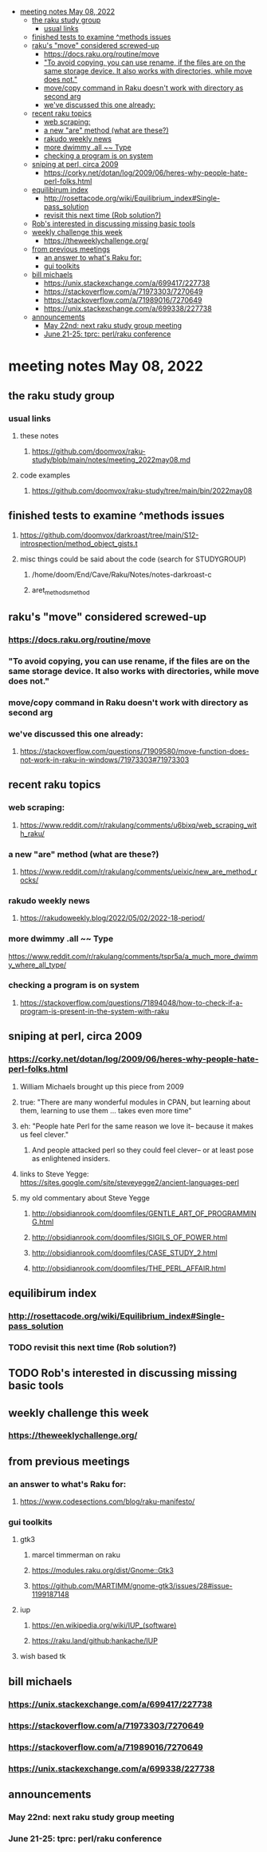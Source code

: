 - [meeting notes May 08, 2022](#orgf734277)
  - [the raku study group](#org5657181)
    - [usual links](#org8feef9a)
  - [finished tests to examine ^methods issues](#orgdd6bfd9)
  - [raku's "move" considered screwed-up](#org9b7a6a2)
    - [<https://docs.raku.org/routine/move>](#org833b39d)
    - ["To avoid copying, you can use rename, if the files are on the same storage device. It also works with directories, while move does not."](#orgdf58a9e)
    - [move/copy command in Raku doesn't work with directory as second arg](#orgd3f8ccc)
    - [we've discussed this one already:](#orgbd2c036)
  - [recent raku topics](#org1f79104)
    - [web scraping:](#org85075b0)
    - [a new "are" method (what are these?)](#org27a5b39)
    - [rakudo weekly news](#org6c12fbc)
    - [more dwimmy .all ~~ Type](#orgb2815fa)
    - [checking a program is on system](#org6040b62)
  - [sniping at perl, circa 2009](#org08e5709)
    - [<https://corky.net/dotan/log/2009/06/heres-why-people-hate-perl-folks.html>](#orgeb02ad9)
  - [equilibirum index](#orgec2f0f6)
    - [<http://rosettacode.org/wiki/Equilibrium_index#Single-pass_solution>](#org7492be4)
    - [revisit this next time (Rob solution?)](#orga45a704)
  - [Rob's interested in discussing missing basic tools](#org319db94)
  - [weekly challenge this week](#orgc1dfff8)
    - [<https://theweeklychallenge.org/>](#orge8646b5)
  - [from previous meetings](#org6787745)
    - [an answer to what's Raku for:](#org8f9ace7)
    - [gui toolkits](#org7ff8591)
  - [bill michaels](#org08542da)
    - [<https://unix.stackexchange.com/a/699417/227738>](#orgdc7ab80)
    - [<https://stackoverflow.com/a/71973303/7270649>](#orgc1268fd)
    - [<https://stackoverflow.com/a/71989016/7270649>](#orgbb7c975)
    - [<https://unix.stackexchange.com/a/699338/227738>](#org52db483)
  - [announcements](#org79b4ff8)
    - [May 22nd: next raku study group meeting](#org18f8387)
    - [June 21-25: tprc: perl/raku conference](#orged0729f)


<a id="orgf734277"></a>

# meeting notes May 08, 2022


<a id="org5657181"></a>

## the raku study group


<a id="org8feef9a"></a>

### usual links

1.  these notes

    1.  <https://github.com/doomvox/raku-study/blob/main/notes/meeting_2022may08.md>

2.  code examples

    1.  <https://github.com/doomvox/raku-study/tree/main/bin/2022may08>


<a id="orgdd6bfd9"></a>

## finished tests to examine ^methods issues

1.  <https://github.com/doomvox/darkroast/tree/main/S12-introspection/method_object_gists.t>

2.  misc things could be said about the code (search for STUDYGROUP)

    1.  /home/doom/End/Cave/Raku/Notes/notes-darkroast-c
    
    2.  aret<sub>methods</sub><sub>method</sub>


<a id="org9b7a6a2"></a>

## raku's "move" considered screwed-up


<a id="org833b39d"></a>

### <https://docs.raku.org/routine/move>


<a id="orgdf58a9e"></a>

### "To avoid copying, you can use rename, if the files are on the same storage device. It also works with directories, while move does not."


<a id="orgd3f8ccc"></a>

### move/copy command in Raku doesn't work with directory as second arg


<a id="orgbd2c036"></a>

### we've discussed this one already:

1.  <https://stackoverflow.com/questions/71909580/move-function-does-not-work-in-raku-in-windows/71973303#71973303>


<a id="org1f79104"></a>

## recent raku topics


<a id="org85075b0"></a>

### web scraping:

1.  <https://www.reddit.com/r/rakulang/comments/u6bixq/web_scraping_with_raku/>


<a id="org27a5b39"></a>

### a new "are" method (what are these?)

1.  <https://www.reddit.com/r/rakulang/comments/ueixic/new_are_method_rocks/>


<a id="org6c12fbc"></a>

### rakudo weekly news

1.  <https://rakudoweekly.blog/2022/05/02/2022-18-period/>


<a id="orgb2815fa"></a>

### more dwimmy .all ~~ Type

<https://www.reddit.com/r/rakulang/comments/tspr5a/a_much_more_dwimmy_where_all_type/>


<a id="org6040b62"></a>

### checking a program is on system

1.  <https://stackoverflow.com/questions/71894048/how-to-check-if-a-program-is-present-in-the-system-with-raku>


<a id="org08e5709"></a>

## sniping at perl, circa 2009


<a id="orgeb02ad9"></a>

### <https://corky.net/dotan/log/2009/06/heres-why-people-hate-perl-folks.html>

1.  William Michaels brought up this piece from 2009

2.  true: "There are many wonderful modules in CPAN, but learning about them, learning to use them &#x2026; takes even more time"

3.  eh: "People hate Perl for the same reason we love it&#x2013; because it makes us feel clever."

    1.  And people attacked perl so they could feel clever&#x2013; or at least pose as enlightened insiders.

4.  links to Steve Yegge: <https://sites.google.com/site/steveyegge2/ancient-languages-perl>

5.  my old commentary about Steve Yegge

    1.  <http://obsidianrook.com/doomfiles/GENTLE_ART_OF_PROGRAMMING.html>
    
    2.  <http://obsidianrook.com/doomfiles/SIGILS_OF_POWER.html>
    
    3.  <http://obsidianrook.com/doomfiles/CASE_STUDY_2.html>
    
    4.  <http://obsidianrook.com/doomfiles/THE_PERL_AFFAIR.html>


<a id="orgec2f0f6"></a>

## equilibirum index


<a id="org7492be4"></a>

### <http://rosettacode.org/wiki/Equilibrium_index#Single-pass_solution>


<a id="orga45a704"></a>

### TODO revisit this next time (Rob solution?)


<a id="org319db94"></a>

## TODO Rob's interested in discussing missing basic tools


<a id="orgc1dfff8"></a>

## weekly challenge this week


<a id="orge8646b5"></a>

### <https://theweeklychallenge.org/>


<a id="org6787745"></a>

## from previous meetings


<a id="org8f9ace7"></a>

### an answer to what's Raku for:

1.  <https://www.codesections.com/blog/raku-manifesto/>


<a id="org7ff8591"></a>

### gui toolkits

1.  gtk3

    1.  marcel timmerman on raku
    
    2.  <https://modules.raku.org/dist/Gnome::Gtk3>
    
    3.  <https://github.com/MARTIMM/gnome-gtk3/issues/28#issue-1199187148>

2.  iup

    1.  <https://en.wikipedia.org/wiki/IUP_(software)>
    
    2.  <https://raku.land/github:hankache/IUP>

3.  wish based tk


<a id="org08542da"></a>

## bill michaels


<a id="orgdc7ab80"></a>

### <https://unix.stackexchange.com/a/699417/227738>


<a id="orgc1268fd"></a>

### <https://stackoverflow.com/a/71973303/7270649>


<a id="orgbb7c975"></a>

### <https://stackoverflow.com/a/71989016/7270649>


<a id="org52db483"></a>

### <https://unix.stackexchange.com/a/699338/227738>


<a id="org79b4ff8"></a>

## announcements


<a id="org18f8387"></a>

### May 22nd: next raku study group meeting


<a id="orged0729f"></a>

### June 21-25: tprc: perl/raku conference
